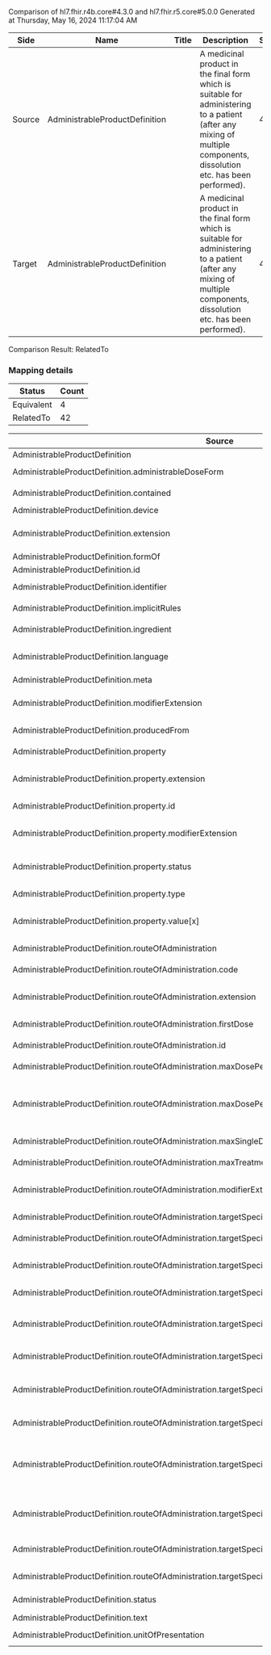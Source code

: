Comparison of hl7.fhir.r4b.core#4.3.0 and hl7.fhir.r5.core#5.0.0
Generated at Thursday, May 16, 2024 11:17:04 AM

| Side | Name | Title | Description | Snapshot | Differential |
| --- | --- | --- | --- | --- | --- |
| Source | AdministrableProductDefinition |  | A medicinal product in the final form which is suitable for administering to a patient (after any mixing of multiple components, dissolution etc. has been performed). | 46 | 26 |
| Target | AdministrableProductDefinition |  | A medicinal product in the final form which is suitable for administering to a patient (after any mixing of multiple components, dissolution etc. has been performed). | 47 | 27 |


Comparison Result: RelatedTo


### Mapping details

| Status | Count |
| ------ | ----- |
Equivalent | 4 |
RelatedTo | 42 |


| Source | Target | Status | Message |
| ------ | ------ | ------ | ------- |
| AdministrableProductDefinition | AdministrableProductDefinition | Equivalent | R4B `AdministrableProductDefinition` maps as Equivalent to R5 `AdministrableProductDefinition` |
| AdministrableProductDefinition.administrableDoseForm | AdministrableProductDefinition.administrableDoseForm | Equivalent | R4B `AdministrableProductDefinition.administrableDoseForm` maps as Equivalent to R5 `AdministrableProductDefinition.administrableDoseForm` |
| AdministrableProductDefinition.contained | AdministrableProductDefinition.contained | Equivalent | R4B `AdministrableProductDefinition.contained` maps as Equivalent to R5 `AdministrableProductDefinition.contained` |
| AdministrableProductDefinition.device | AdministrableProductDefinition.device | Equivalent | R4B `AdministrableProductDefinition.device` maps as Equivalent to R5 `AdministrableProductDefinition.device` |
| AdministrableProductDefinition.extension | AdministrableProductDefinition.extension | RelatedTo | R4B `AdministrableProductDefinition.extension` maps as RelatedTo to R5 `AdministrableProductDefinition.extension` - extension has change due to type change: R4B `extension` `Extension` maps as RelatedTo for R5 `extension` |
| AdministrableProductDefinition.formOf | AdministrableProductDefinition.formOf | Equivalent | R4B `AdministrableProductDefinition.formOf` maps as Equivalent to R5 `AdministrableProductDefinition.formOf` |
| AdministrableProductDefinition.id | AdministrableProductDefinition.id | Equivalent | R4B `AdministrableProductDefinition.id` maps as Equivalent to R5 `AdministrableProductDefinition.id` |
| AdministrableProductDefinition.identifier | AdministrableProductDefinition.identifier | Equivalent | R4B `AdministrableProductDefinition.identifier` maps as Equivalent to R5 `AdministrableProductDefinition.identifier` |
| AdministrableProductDefinition.implicitRules | AdministrableProductDefinition.implicitRules | Equivalent | R4B `AdministrableProductDefinition.implicitRules` maps as Equivalent to R5 `AdministrableProductDefinition.implicitRules` |
| AdministrableProductDefinition.ingredient | AdministrableProductDefinition.ingredient | Equivalent | R4B `AdministrableProductDefinition.ingredient` maps as Equivalent to R5 `AdministrableProductDefinition.ingredient` |
| AdministrableProductDefinition.language | AdministrableProductDefinition.language | RelatedTo | R4B `AdministrableProductDefinition.language` maps as RelatedTo to R5 `AdministrableProductDefinition.language` - language made the binding required (from Preferred) for http://hl7.org/fhir/ValueSet/all-languages|5.0.0 |
| AdministrableProductDefinition.meta | AdministrableProductDefinition.meta | Equivalent | R4B `AdministrableProductDefinition.meta` maps as Equivalent to R5 `AdministrableProductDefinition.meta` |
| AdministrableProductDefinition.modifierExtension | AdministrableProductDefinition.modifierExtension | RelatedTo | R4B `AdministrableProductDefinition.modifierExtension` maps as RelatedTo to R5 `AdministrableProductDefinition.modifierExtension` - modifierExtension has change due to type change: R4B `modifierExtension` `Extension` maps as RelatedTo for R5 `modifierExtension` |
| AdministrableProductDefinition.producedFrom | AdministrableProductDefinition.producedFrom | Equivalent | R4B `AdministrableProductDefinition.producedFrom` maps as Equivalent to R5 `AdministrableProductDefinition.producedFrom` |
| AdministrableProductDefinition.property | AdministrableProductDefinition.property | Equivalent | R4B `AdministrableProductDefinition.property` maps as Equivalent to R5 `AdministrableProductDefinition.property` |
| AdministrableProductDefinition.property.extension | AdministrableProductDefinition.property.extension | RelatedTo | R4B `AdministrableProductDefinition.property.extension` maps as RelatedTo to R5 `AdministrableProductDefinition.property.extension` - extension has change due to type change: R4B `extension` `Extension` maps as RelatedTo for R5 `extension` |
| AdministrableProductDefinition.property.id | AdministrableProductDefinition.property.id | Equivalent | R4B `AdministrableProductDefinition.property.id` maps as Equivalent to R5 `AdministrableProductDefinition.property.id` |
| AdministrableProductDefinition.property.modifierExtension | AdministrableProductDefinition.property.modifierExtension | RelatedTo | R4B `AdministrableProductDefinition.property.modifierExtension` maps as RelatedTo to R5 `AdministrableProductDefinition.property.modifierExtension` - modifierExtension has change due to type change: R4B `modifierExtension` `Extension` maps as RelatedTo for R5 `modifierExtension` |
| AdministrableProductDefinition.property.status | AdministrableProductDefinition.property.status | Equivalent | R4B `AdministrableProductDefinition.property.status` maps as Equivalent to R5 `AdministrableProductDefinition.property.status` - status has compatible required binding for non-code type: http://hl7.org/fhir/ValueSet/publication-status|4.3.0 and http://hl7.org/fhir/ValueSet/publication-status|5.0.0 (Equivalent) |
| AdministrableProductDefinition.property.type | AdministrableProductDefinition.property.type | Equivalent | R4B `AdministrableProductDefinition.property.type` maps as Equivalent to R5 `AdministrableProductDefinition.property.type` |
| AdministrableProductDefinition.property.value[x] | AdministrableProductDefinition.property.value[x] | RelatedTo | R4B `AdministrableProductDefinition.property.value[x]` maps as RelatedTo to R5 `AdministrableProductDefinition.property.value[x]` - value[x] has change due to type change: R4B `value[x]` `Attachment` maps as RelatedTo for R5 `value[x]` |
| AdministrableProductDefinition.routeOfAdministration | AdministrableProductDefinition.routeOfAdministration | Equivalent | R4B `AdministrableProductDefinition.routeOfAdministration` maps as Equivalent to R5 `AdministrableProductDefinition.routeOfAdministration` |
| AdministrableProductDefinition.routeOfAdministration.code | AdministrableProductDefinition.routeOfAdministration.code | Equivalent | R4B `AdministrableProductDefinition.routeOfAdministration.code` maps as Equivalent to R5 `AdministrableProductDefinition.routeOfAdministration.code` |
| AdministrableProductDefinition.routeOfAdministration.extension | AdministrableProductDefinition.routeOfAdministration.extension | RelatedTo | R4B `AdministrableProductDefinition.routeOfAdministration.extension` maps as RelatedTo to R5 `AdministrableProductDefinition.routeOfAdministration.extension` - extension has change due to type change: R4B `extension` `Extension` maps as RelatedTo for R5 `extension` |
| AdministrableProductDefinition.routeOfAdministration.firstDose | AdministrableProductDefinition.routeOfAdministration.firstDose | Equivalent | R4B `AdministrableProductDefinition.routeOfAdministration.firstDose` maps as Equivalent to R5 `AdministrableProductDefinition.routeOfAdministration.firstDose` |
| AdministrableProductDefinition.routeOfAdministration.id | AdministrableProductDefinition.routeOfAdministration.id | Equivalent | R4B `AdministrableProductDefinition.routeOfAdministration.id` maps as Equivalent to R5 `AdministrableProductDefinition.routeOfAdministration.id` |
| AdministrableProductDefinition.routeOfAdministration.maxDosePerDay | AdministrableProductDefinition.routeOfAdministration.maxDosePerDay | Equivalent | R4B `AdministrableProductDefinition.routeOfAdministration.maxDosePerDay` maps as Equivalent to R5 `AdministrableProductDefinition.routeOfAdministration.maxDosePerDay` |
| AdministrableProductDefinition.routeOfAdministration.maxDosePerTreatmentPeriod | AdministrableProductDefinition.routeOfAdministration.maxDosePerTreatmentPeriod | SourceIsNarrowerThanTarget | R4B `AdministrableProductDefinition.routeOfAdministration.maxDosePerTreatmentPeriod` maps as SourceIsNarrowerThanTarget to R5 `AdministrableProductDefinition.routeOfAdministration.maxDosePerTreatmentPeriod` - maxDosePerTreatmentPeriod has change due to type change: R4B `maxDosePerTreatmentPeriod` `Ratio` maps as SourceIsNarrowerThanTarget for R5 `maxDosePerTreatmentPeriod` |
| AdministrableProductDefinition.routeOfAdministration.maxSingleDose | AdministrableProductDefinition.routeOfAdministration.maxSingleDose | Equivalent | R4B `AdministrableProductDefinition.routeOfAdministration.maxSingleDose` maps as Equivalent to R5 `AdministrableProductDefinition.routeOfAdministration.maxSingleDose` |
| AdministrableProductDefinition.routeOfAdministration.maxTreatmentPeriod | AdministrableProductDefinition.routeOfAdministration.maxTreatmentPeriod | Equivalent | R4B `AdministrableProductDefinition.routeOfAdministration.maxTreatmentPeriod` maps as Equivalent to R5 `AdministrableProductDefinition.routeOfAdministration.maxTreatmentPeriod` |
| AdministrableProductDefinition.routeOfAdministration.modifierExtension | AdministrableProductDefinition.routeOfAdministration.modifierExtension | RelatedTo | R4B `AdministrableProductDefinition.routeOfAdministration.modifierExtension` maps as RelatedTo to R5 `AdministrableProductDefinition.routeOfAdministration.modifierExtension` - modifierExtension has change due to type change: R4B `modifierExtension` `Extension` maps as RelatedTo for R5 `modifierExtension` |
| AdministrableProductDefinition.routeOfAdministration.targetSpecies | AdministrableProductDefinition.routeOfAdministration.targetSpecies | Equivalent | R4B `AdministrableProductDefinition.routeOfAdministration.targetSpecies` maps as Equivalent to R5 `AdministrableProductDefinition.routeOfAdministration.targetSpecies` |
| AdministrableProductDefinition.routeOfAdministration.targetSpecies.code | AdministrableProductDefinition.routeOfAdministration.targetSpecies.code | Equivalent | R4B `AdministrableProductDefinition.routeOfAdministration.targetSpecies.code` maps as Equivalent to R5 `AdministrableProductDefinition.routeOfAdministration.targetSpecies.code` |
| AdministrableProductDefinition.routeOfAdministration.targetSpecies.extension | AdministrableProductDefinition.routeOfAdministration.targetSpecies.extension | RelatedTo | R4B `AdministrableProductDefinition.routeOfAdministration.targetSpecies.extension` maps as RelatedTo to R5 `AdministrableProductDefinition.routeOfAdministration.targetSpecies.extension` - extension has change due to type change: R4B `extension` `Extension` maps as RelatedTo for R5 `extension` |
| AdministrableProductDefinition.routeOfAdministration.targetSpecies.id | AdministrableProductDefinition.routeOfAdministration.targetSpecies.id | Equivalent | R4B `AdministrableProductDefinition.routeOfAdministration.targetSpecies.id` maps as Equivalent to R5 `AdministrableProductDefinition.routeOfAdministration.targetSpecies.id` |
| AdministrableProductDefinition.routeOfAdministration.targetSpecies.modifierExtension | AdministrableProductDefinition.routeOfAdministration.targetSpecies.modifierExtension | RelatedTo | R4B `AdministrableProductDefinition.routeOfAdministration.targetSpecies.modifierExtension` maps as RelatedTo to R5 `AdministrableProductDefinition.routeOfAdministration.targetSpecies.modifierExtension` - modifierExtension has change due to type change: R4B `modifierExtension` `Extension` maps as RelatedTo for R5 `modifierExtension` |
| AdministrableProductDefinition.routeOfAdministration.targetSpecies.withdrawalPeriod | AdministrableProductDefinition.routeOfAdministration.targetSpecies.withdrawalPeriod | Equivalent | R4B `AdministrableProductDefinition.routeOfAdministration.targetSpecies.withdrawalPeriod` maps as Equivalent to R5 `AdministrableProductDefinition.routeOfAdministration.targetSpecies.withdrawalPeriod` |
| AdministrableProductDefinition.routeOfAdministration.targetSpecies.withdrawalPeriod.extension | AdministrableProductDefinition.routeOfAdministration.targetSpecies.withdrawalPeriod.extension | RelatedTo | R4B `AdministrableProductDefinition.routeOfAdministration.targetSpecies.withdrawalPeriod.extension` maps as RelatedTo to R5 `AdministrableProductDefinition.routeOfAdministration.targetSpecies.withdrawalPeriod.extension` - extension has change due to type change: R4B `extension` `Extension` maps as RelatedTo for R5 `extension` |
| AdministrableProductDefinition.routeOfAdministration.targetSpecies.withdrawalPeriod.id | AdministrableProductDefinition.routeOfAdministration.targetSpecies.withdrawalPeriod.id | Equivalent | R4B `AdministrableProductDefinition.routeOfAdministration.targetSpecies.withdrawalPeriod.id` maps as Equivalent to R5 `AdministrableProductDefinition.routeOfAdministration.targetSpecies.withdrawalPeriod.id` |
| AdministrableProductDefinition.routeOfAdministration.targetSpecies.withdrawalPeriod.modifierExtension | AdministrableProductDefinition.routeOfAdministration.targetSpecies.withdrawalPeriod.modifierExtension | RelatedTo | R4B `AdministrableProductDefinition.routeOfAdministration.targetSpecies.withdrawalPeriod.modifierExtension` maps as RelatedTo to R5 `AdministrableProductDefinition.routeOfAdministration.targetSpecies.withdrawalPeriod.modifierExtension` - modifierExtension has change due to type change: R4B `modifierExtension` `Extension` maps as RelatedTo for R5 `modifierExtension` |
| AdministrableProductDefinition.routeOfAdministration.targetSpecies.withdrawalPeriod.supportingInformation | AdministrableProductDefinition.routeOfAdministration.targetSpecies.withdrawalPeriod.supportingInformation | Equivalent | R4B `AdministrableProductDefinition.routeOfAdministration.targetSpecies.withdrawalPeriod.supportingInformation` maps as Equivalent to R5 `AdministrableProductDefinition.routeOfAdministration.targetSpecies.withdrawalPeriod.supportingInformation` |
| AdministrableProductDefinition.routeOfAdministration.targetSpecies.withdrawalPeriod.tissue | AdministrableProductDefinition.routeOfAdministration.targetSpecies.withdrawalPeriod.tissue | Equivalent | R4B `AdministrableProductDefinition.routeOfAdministration.targetSpecies.withdrawalPeriod.tissue` maps as Equivalent to R5 `AdministrableProductDefinition.routeOfAdministration.targetSpecies.withdrawalPeriod.tissue` |
| AdministrableProductDefinition.routeOfAdministration.targetSpecies.withdrawalPeriod.value | AdministrableProductDefinition.routeOfAdministration.targetSpecies.withdrawalPeriod.value | Equivalent | R4B `AdministrableProductDefinition.routeOfAdministration.targetSpecies.withdrawalPeriod.value` maps as Equivalent to R5 `AdministrableProductDefinition.routeOfAdministration.targetSpecies.withdrawalPeriod.value` |
| AdministrableProductDefinition.status | AdministrableProductDefinition.status | Equivalent | R4B `AdministrableProductDefinition.status` maps as Equivalent to R5 `AdministrableProductDefinition.status` - status has compatible required binding for code type: http://hl7.org/fhir/ValueSet/publication-status|4.3.0 and http://hl7.org/fhir/ValueSet/publication-status|5.0.0 (Equivalent) |
| AdministrableProductDefinition.text | AdministrableProductDefinition.text | Equivalent | R4B `AdministrableProductDefinition.text` maps as Equivalent to R5 `AdministrableProductDefinition.text` |
| AdministrableProductDefinition.unitOfPresentation | AdministrableProductDefinition.unitOfPresentation | Equivalent | R4B `AdministrableProductDefinition.unitOfPresentation` maps as Equivalent to R5 `AdministrableProductDefinition.unitOfPresentation` |

